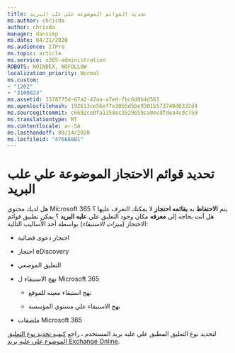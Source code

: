 ```yaml
---
title: تحديد القوائم الموضوعة علي علب البريد
ms.author: chrisda
author: chrisda
manager: dansimp
ms.date: 04/21/2020
ms.audience: ITPro
ms.topic: article
ms.service: o365-administration
ROBOTS: NOINDEX, NOFOLLOW
localization_priority: Normal
ms.custom:
- "1202"
- "3100023"
ms.assetid: 3378775d-67a2-47aa-a7ed-fbc6d0b4d561
ms.openlocfilehash: 192613ce56ef7e30b5d5be9301b573748d0332d4
ms.sourcegitcommit: c6692ce0fa1358ec3529e59ca0ecdfdea4cdc759
ms.translationtype: MT
ms.contentlocale: ar-SA
ms.lasthandoff: 09/14/2020
ms.locfileid: "47668081"
---
```

# <a name="identify-holds-placed-on-mailboxes"></a>تحديد قوائم الاحتجاز الموضوعة علي علب البريد

هل لديك محتوي Microsoft 365 يتم **الاحتفاظ** به **بقائمه احتجاز** لا يمكنك التعرف عليها ؟ هل أنت بحاجه إلى **معرفه** مكان وجود التعليق علي **علبه البريد** ؟ يمكن تطبيق قوائم الاحتجاز (*ميزات الاستبقاء*) بواسطة أحد الأساليب التالية:
  
- احتجاز دعوى قضائية

- احتجاز eDiscovery

- التعليق الموضعي

- نهج الاستبقاء ل Microsoft 365 

  - نهج استبقاء معينه للموقع

  - نهج الاستبقاء علي مستوي المؤسسة

- ملصقات Microsoft 365

لتحديد نوع التعليق المطبق علي علبه بريد المستخدم ، راجع [كيفيه تحديد نوع التعليق الموضوع علي علبه بريد Exchange Online](https://docs.microsoft.com/microsoft-365/compliance/identify-a-hold-on-an-exchange-online-mailbox).
